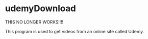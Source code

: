 # udemyDownload

THIS NO LONGER WORKS!!!!

This program is used to get videos from an online site called Udemy. 

